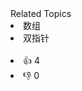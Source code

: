 <div><div>Related Topics</div><div><li>数组</li><li>双指针</li></div></div><br><div><li>👍 4</li><li>👎 0</li></div>